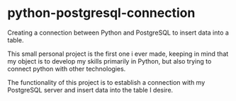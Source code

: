 # python-postgresql-connection
Creating a connection between Python and PostgreSQL to insert data into a table. 

This small personal project is the first one i ever made, keeping in mind that my object is to develop my skills primarily in Python, but also trying to connect python with other technologies.

The functionality of this project is to establish a connection with my PostgreSQL server and insert data into the table I desire.
